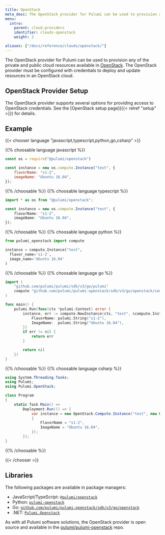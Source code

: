 ```yaml
---
title: OpenStack
meta_desc: The OpenStack provider for Pulumi can be used to provision any of the cloud resources available in OpenStack.
menu:
  intro:
    parent: cloud-providers
    identifier: clouds-openstack
    weight: 2

aliases: ["/docs/reference/clouds/openstack/"]
---
```


The OpenStack provider for Pulumi can be used to provision any of the private and public cloud resources available in [OpenStack](https://www.openstack.org/).  The OpenStack provider must be configured with credentials to deploy and update resources in an OpenStack cloud.

## OpenStack Provider Setup

The OpenStack provider supports several options for providing access to OpenStack credentials.  See the [OpenStack setup page]({{< relref "setup" >}}) for details.

## Example

{{< chooser language "javascript,typescript,python,go,csharp" >}}

{{% choosable language javascript %}}

```javascript
const os = require("@pulumi/openstack")

const instance = new os.compute.Instance("test", {
	flavorName: "s1-2",
	imageName: "Ubuntu 16.04",
});
```

{{% /choosable %}}
{{% choosable language typescript %}}

```typescript
import * as os from "@pulumi/openstack";

const instance = new os.compute.Instance("test", {
	flavorName: "s1-2",
	imageName: "Ubuntu 16.04",
});
```

{{% /choosable %}}
{{% choosable language python %}}

```python
from pulumi_openstack import compute

instance = compute.Instance("test",
  flavor_name='s1-2',
  image_name='Ubuntu 16.04'
)
```

{{% /choosable %}}
{{% choosable language go %}}

```go
import (
	"github.com/pulumi/pulumi/sdk/v3/go/pulumi"
	compute "github.com/pulumi/pulumi-openstack/sdk/v3/go/openstack/compute"
)

func main() {
	pulumi.Run(func(ctx *pulumi.Context) error {
		instance, err := compute.NewInstance(ctx, "test", &compute.InstanceArgs{
			FlavorName: pulumi.String("s1-2"),
			ImageName:  pulumi.String("Ubuntu 16.04"),
		})
		if err != nil {
			return err
		}

		return nil
	})
}
```

{{% /choosable %}}
{{% choosable language csharp %}}

```csharp
using System.Threading.Tasks;
using Pulumi;
using Pulumi.OpenStack;

class Program
{
    static Task Main() =>
        Deployment.Run(() => {
            var instance = new OpenStack.Compute.Instance("test", new OpenStack.Compute.InstanceArgs
            {
                FlavorName = "s1-2",
                ImageName = "Ubuntu 16.04",
            });
        });
}
```

{{% /choosable %}}

{{< /chooser >}}

## Libraries

The following packages are available in package managers:

* JavaScript/TypeScript: [`@pulumi/openstack`](https://www.npmjs.com/package/@pulumi/openstack)
* Python: [`pulumi-openstack`](https://pypi.org/project/pulumi-openstack/)
* Go: [`github.com/pulumi/pulumi-openstack/sdk/v3/go/openstack`](https://github.com/pulumi/pulumi-openstack)
* .NET: [`Pulumi.Openstack`](https://www.nuget.org/packages/Pulumi.Openstack)

As with all Pulumi software solutions, the OpenStack provider is open source and available in the [pulumi/pulumi-openstack](https://github.com/pulumi/pulumi-openstack) repo.
